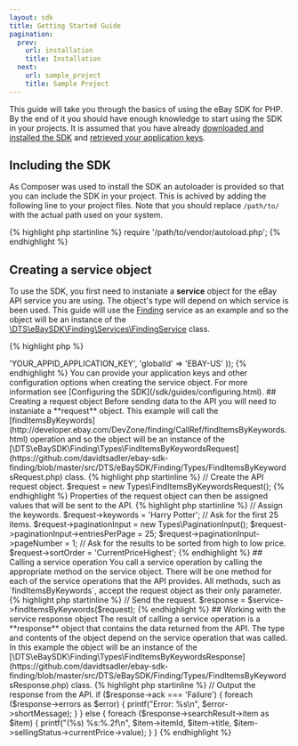 ```yaml
---
layout: sdk
title: Getting Started Guide
pagination:
  prev:
    url: installation
    title: Installation
  next:
    url: sample_project
    title: Sample Project
---
```

This guide will take you through the basics of using the eBay SDK for PHP. By the end of it you should have enough knowledge to start using the SDK in your projects. It is assumed that you have already [downloaded and installed the SDK](/sdk/guides/installation.html) and [retrieved your application keys](/sdk/guides/application_keys.html).

## Including the SDK

As Composer was used to install the SDK an autoloader is provided so that you can include the SDK in your project. This is achived by adding the following line to your project files. Note that you should replace `/path/to/` with the actual path used on your system. 

{% highlight php startinline %}
require '/path/to/vendor/autoload.php';
{% endhighlight %}

## Creating a service object

To use the SDK, you first need to instaniate a **service** object for the eBay API service you are using. The object's type will depend on which service is been used. This guide will use the [Finding](http://developer.ebay.com/Devzone/finding/Concepts/FindingAPIGuide.html) service as an example and so the object will be an instance of the [\DTS\eBaySDK\Finding\Services\FindingService](https://github.com/davidtsadler/ebay-sdk-finding/blob/master/src/DTS/eBaySDK/Finding/Services/FindingService.php) class.

{% highlight php %}
<?php

// Use the Composer autoloader to include the SDK.
require 'vendor/autoload.php';

use \DTS\eBaySDK\HttpClient\HttpClient;
use \DTS\eBaySDK\Finding\Services as Services;
use \DTS\eBaySDK\Finding\Types as Types;

// Instantiate a service.
$service = new Services\FindingService(new HttpClient(), array(
    'appId' => 'YOUR_APPID_APPLICATION_KEY',
    'globalId' => 'EBAY-US'
));
{% endhighlight %}

You can provide your application keys and other configuration options when creating the service object. For more information see [Configuring the SDK](/sdk/guides/configuring.html). 

## Creating a request object

Before sending data to the API you will need to instaniate a **request** object. This example will call the [findItemsByKeywords](http://developer.ebay.com/DevZone/finding/CallRef/findItemsByKeywords.html) operation and so the object will be an instance of the [\DTS\eBaySDK\Finding\Types\FindItemsByKeywordsRequest](https://github.com/davidtsadler/ebay-sdk-finding/blob/master/src/DTS/eBaySDK/Finding/Types/FindItemsByKeywordsRequest.php) class.

{% highlight php startinline %}
// Create the API request object.
$request = new Types\FindItemsByKeywordsRequest();
{% endhighlight %}

Properties of the request object can then be assigned values that will be sent to the API.

{% highlight php startinline %}
// Assign the keywords.
$request->keywords = 'Harry Potter';

// Ask for the first 25 items.
$request->paginationInput = new Types\PaginationInput();
$request->paginationInput->entriesPerPage = 25;
$request->paginationInput->pageNumber = 1;

// Ask for the results to be sorted from high to low price.
$request->sortOrder = 'CurrentPriceHighest';
{% endhighlight %}

## Calling a service operation

You call a service operation by calling the appropriate method on the service object. There will be one method for each of the service operations that the API provides. All methods, such as `findItemsByKeywords`, accept the request object as their only parameter.

{% highlight php startinline %}
// Send the request.
$response = $service->findItemsByKeywords($request);
{% endhighlight %}

## Working with the service response object

The result of calling a service operation is a **response** object that contains the data returned from the API. The type and contents of the object depend on the service operation that was called. In this example the object will be an instance of the [\DTS\eBaySDK\Finding\Types\FindItemsByKeywordsResponse](https://github.com/davidtsadler/ebay-sdk-finding/blob/master/src/DTS/eBaySDK/Finding/Types/FindItemsByKeywordsResponse.php) class.

{% highlight php startinline %}
// Output the response from the API.
if ($response->ack === 'Failure') {
    foreach ($response->errors as $error) {
        printf("Error: %s\n", $error->shortMessage);
    }
} else {
    foreach ($response->searchResult->item as $item) {
        printf("(%s) %s:%.2f\n", $item->itemId, $item->title, $item->sellingStatus->currentPrice->value);
    }
}
{% endhighlight %}
